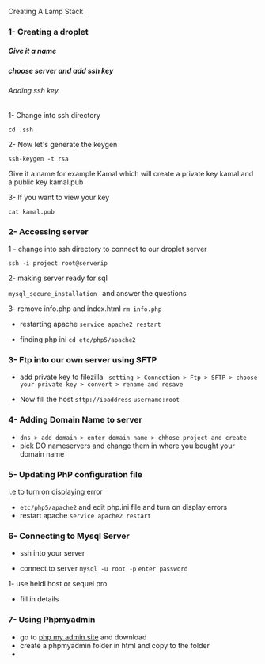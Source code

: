 Creating A Lamp Stack

### 1- Creating a droplet

##### Give it a name 

##### choose server and add ssh key


###### Adding ssh key

1- Change into ssh directory
```
cd .ssh
```

2- Now let's generate the keygen

```
ssh-keygen -t rsa
```

Give it a name for example Kamal which will create a private key kamal and a public key kamal.pub

3- If you want to view your key

```
cat kamal.pub
```

### 2- Accessing server

1 - change into ssh directory to connect to our droplet server

```
ssh -i project root@serverip
```


2- making server ready for sql

`mysql_secure_installation ` and answer the questions

3-  remove info.php and index.html
`rm info.php`

- restarting apache
`service apache2 restart`

- finding php ini
`cd etc/php5/apache2`

### 3- Ftp into our own server using SFTP

- add private key to filezilla
` setting > Connection > Ftp > SFTP > choose your private key > convert > rename and resave`

- Now fill the host `sftp://ipaddress` `username:root`

### 4- Adding Domain Name to server

- `dns > add domain > enter domain name > chhose project and create`
- pick DO nameservers and change them in where you bought your domain name

### 5- Updating PhP configuration file

i.e to turn on displaying error

- `etc/php5/apache2` and edit php.ini file and turn on display errors
- restart apache `service apache2 restart`

### 6- Connecting to Mysql Server

- ssh into your server

- connect to server
`mysql -u root -p`
`enter password`

1- use heidi host or sequel pro

- fill in details 

### 7- Using Phpmyadmin

- go to [php my admin site](http//phpmyadmin.net) and download 
- create a phpmyadmin folder in html and copy to the folder
- 



